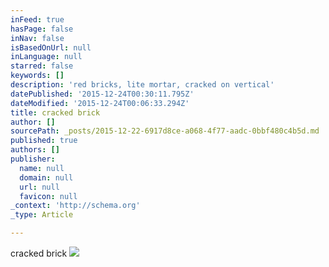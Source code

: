 ```yaml
---
inFeed: true
hasPage: false
inNav: false
isBasedOnUrl: null
inLanguage: null
starred: false
keywords: []
description: 'red bricks, lite mortar, cracked on vertical'
datePublished: '2015-12-24T00:30:11.795Z'
dateModified: '2015-12-24T00:06:33.294Z'
title: cracked brick
author: []
sourcePath: _posts/2015-12-22-6917d8ce-a068-4f77-aadc-0bbf480c4b5d.md
published: true
authors: []
publisher:
  name: null
  domain: null
  url: null
  favicon: null
_context: 'http://schema.org'
_type: Article

---
```

cracked brick
![](https://the-grid-user-content.s3-us-west-2.amazonaws.com/c78198b3-1dd8-40ef-97fd-966353f6f993.jpg)